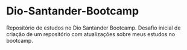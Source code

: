 # Dio-Santander-Bootcamp
Repositório de estudos no Dio Santander Bootcamp.
Desafio inicial de criação de um repositório com atualizações sobre meus estudos no bootcamp.

